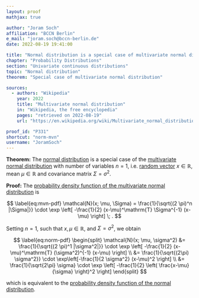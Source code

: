 ```yaml
---
layout: proof
mathjax: true

author: "Joram Soch"
affiliation: "BCCN Berlin"
e_mail: "joram.soch@bccn-berlin.de"
date: 2022-08-19 19:41:00

title: "Normal distribution is a special case of multivariate normal distribution"
chapter: "Probability Distributions"
section: "Univariate continuous distributions"
topic: "Normal distribution"
theorem: "Special case of multivariate normal distribution"

sources:
  - authors: "Wikipedia"
    year: 2022
    title: "Multivariate normal distribution"
    in: "Wikipedia, the free encyclopedia"
    pages: "retrieved on 2022-08-19"
    url: "https://en.wikipedia.org/wiki/Multivariate_normal_distribution"

proof_id: "P331"
shortcut: "norm-mvn"
username: "JoramSoch"
---
```



**Theorem:** The [normal distribution](/D/norm) is a special case of the [multivariate normal distribution](/D/mvn) with number of variables $n = 1$, i.e. [random vector](/D/rvec) $x \in \mathbb{R}$, mean $\mu \in \mathbb{R}$ and covariance matrix $\Sigma = \sigma^2$.


**Proof:** The [probability density function of the multivariate normal distribution](/P/mvn-pdf) is

$$ \label{eq:mvn-pdf}
\mathcal{N}(x; \mu, \Sigma) = \frac{1}{\sqrt{(2 \pi)^n |\Sigma|}} \cdot \exp \left[ -\frac{1}{2} (x-\mu)^\mathrm{T} \Sigma^{-1} (x-\mu) \right] \; .
$$

Setting $n = 1$, such that $x, \mu \in \mathbb{R}$, and $\Sigma = \sigma^2$, we obtain

$$ \label{eq:norm-pdf}
\begin{split}
\mathcal{N}(x; \mu, \sigma^2) &= \frac{1}{\sqrt{(2 \pi)^1 |\sigma^2|}} \cdot \exp \left[ -\frac{1}{2} (x-\mu)^\mathrm{T} (\sigma^2)^{-1} (x-\mu) \right] \\
&= \frac{1}{\sqrt{(2\pi) \sigma^2}} \cdot \exp\left[-\frac{1}{2 \sigma^2} (x-\mu)^2 \right] \\
&= \frac{1}{\sqrt{2\pi} \sigma} \cdot \exp \left[ -\frac{1}{2} \left( \frac{x-\mu}{\sigma} \right)^2 \right]
\end{split}
$$

which is equivalent to the [probability density function of the normal distribution](/P/norm-pdf).